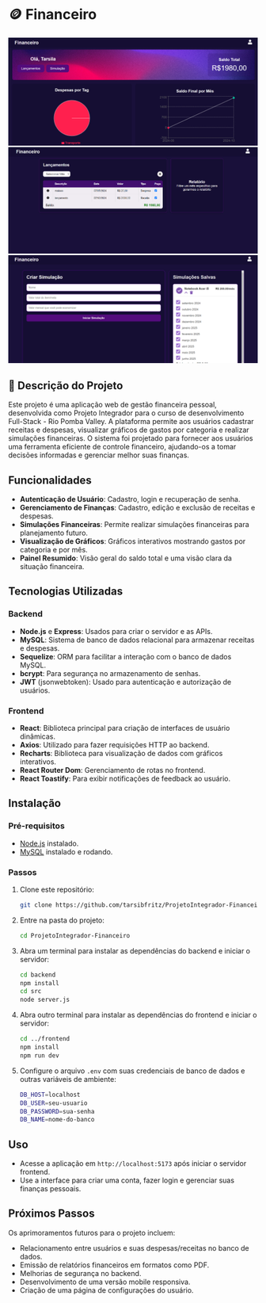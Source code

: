 # 🪙 Financeiro

![Imagem da página inicial do site](./frontend/src/assets/screenshot-home.png)
![Imagem da página de lançamentos das despesas e receitas](./frontend/src/assets/screenshot-launches.png)
![Imagem da página de simulação](./frontend/src/assets/screenshot-simulation.png) 


## 📌 Descrição do Projeto

Este projeto é uma aplicação web de gestão financeira pessoal, desenvolvida como Projeto Integrador para o curso de desenvolvimento Full-Stack - Rio Pomba Valley. A plataforma permite aos usuários cadastrar receitas e despesas, visualizar gráficos de gastos por categoria e realizar simulações financeiras. O sistema foi projetado para fornecer aos usuários uma ferramenta eficiente de controle financeiro, ajudando-os a tomar decisões informadas e gerenciar melhor suas finanças.

## Funcionalidades

- **Autenticação de Usuário**: Cadastro, login e recuperação de senha.
- **Gerenciamento de Finanças**: Cadastro, edição e exclusão de receitas e despesas.
- **Simulações Financeiras**: Permite realizar simulações financeiras para planejamento futuro.
- **Visualização de Gráficos**: Gráficos interativos mostrando gastos por categoria e por mês.
- **Painel Resumido**: Visão geral do saldo total e uma visão clara da situação financeira.

## Tecnologias Utilizadas

### Backend

- **Node.js** e **Express**: Usados para criar o servidor e as APIs.
- **MySQL**: Sistema de banco de dados relacional para armazenar receitas e despesas.
- **Sequelize**: ORM para facilitar a interação com o banco de dados MySQL.
- **bcrypt**: Para segurança no armazenamento de senhas.
- **JWT** (jsonwebtoken): Usado para autenticação e autorização de usuários.

### Frontend

- **React**: Biblioteca principal para criação de interfaces de usuário dinâmicas.
- **Axios**: Utilizado para fazer requisições HTTP ao backend.
- **Recharts**: Biblioteca para visualização de dados com gráficos interativos.
- **React Router Dom**: Gerenciamento de rotas no frontend.
- **React Toastify**: Para exibir notificações de feedback ao usuário.

## Instalação

### Pré-requisitos

- [Node.js](https://nodejs.org/) instalado.
- [MySQL](https://www.mysql.com/) instalado e rodando.

### Passos

1. Clone este repositório:
    ```bash
    git clone https://github.com/tarsibfritz/ProjetoIntegrador-Financeiro.git
    ```

2. Entre na pasta do projeto:
    ```bash
    cd ProjetoIntegrador-Financeiro
    ```

3. Abra um terminal para instalar as dependências do backend e iniciar o servidor:
    ```bash
    cd backend
    npm install
    cd src
    node server.js
    ```

4. Abra outro terminal para instalar as dependências do frontend e iniciar o servidor:
    ```bash
    cd ../frontend
    npm install
    npm run dev
    ```

5. Configure o arquivo `.env` com suas credenciais de banco de dados e outras variáveis de ambiente:
    ```bash
    DB_HOST=localhost
    DB_USER=seu-usuario
    DB_PASSWORD=sua-senha
    DB_NAME=nome-do-banco
    ```

## Uso

- Acesse a aplicação em `http://localhost:5173` após iniciar o servidor frontend.
- Use a interface para criar uma conta, fazer login e gerenciar suas finanças pessoais.

## Próximos Passos

Os aprimoramentos futuros para o projeto incluem:
- Relacionamento entre usuários e suas despesas/receitas no banco de dados.
- Emissão de relatórios financeiros em formatos como PDF.
- Melhorias de segurança no backend.
- Desenvolvimento de uma versão mobile responsiva.
- Criação de uma página de configurações do usuário.